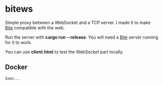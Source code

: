 # bitews

Simple proxy between a WebSocket and a TCP server. I made it to make [Bite](https://github.com/alvivar/bite) compatible with the web.

Run the server with **cargo run --release**. You will need a [Bite](https://github.com/alvivar/bite) server running for it to work.

You can use **client.html** to test the WebSocket part locally.

## Docker

    Soon...

